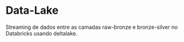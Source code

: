 # Data-Lake

Streaming de dados entre as camadas raw-bronze e bronze-silver no Databricks usando deltalake.
